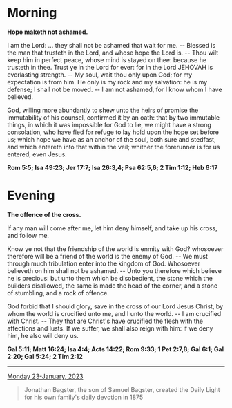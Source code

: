 # Morning

**Hope maketh not ashamed.**
 
I am the Lord: ... they shall not be ashamed that wait for me. -- Blessed is the man that trusteth in the Lord, and whose hope the Lord is. -- Thou wilt keep him in perfect peace, whose mind is stayed on thee: because he trusteth in thee. Trust ye in the Lord for ever: for in the Lord JEHOVAH is everlasting strength. -- My soul, wait thou only upon God; for my expectation is from him. He only is my rock and my salvation: he is my defense; I shall not be moved. -- I am not ashamed, for I know whom I have believed.
 
God, willing more abundantly to shew unto the heirs of promise the immutability of his counsel, confirmed it by an oath: that by two immutable things, in which it was impossible for God to lie, we might have a strong consolation, who have fled for refuge to lay hold upon the hope set before us; which hope we have as an anchor of the soul, both sure and stedfast, and which entereth into that within the veil; whither the forerunner is for us entered, even Jesus.  

**Rom 5:5; Isa 49:23; Jer 17:7; Isa 26:3,4; Psa 62:5,6; 2 Tim 1:12; Heb 6:17**

# Evening

**The offence of the cross.**
 
If any man will come after me, let him deny himself, and take up his cross, and follow me.
 
Know ye not that the friendship of the world is enmity with God? whosoever therefore will be a friend of the world is the enemy of God. -- We must through much tribulation enter into the kingdom of God. Whosoever believeth on him shall not be ashamed. -- Unto you therefore which believe he is precious: but unto them which be disobedient, the stone which the builders disallowed, the same is made the head of the corner, and a stone of stumbling, and a rock of offence.
 
God forbid that I should glory, save in the cross of our Lord Jesus Christ, by whom the world is crucified unto me, and I unto the world. -- I am crucified with Christ. -- They that are Christ's have crucified the flesh with the affections and lusts. If we suffer, we shall also reign with him: if we deny him, he also will deny us.  

**Gal 5:11; Matt 16:24; Isa 4:4; Acts 14:22; Rom 9:33; 1 Pet 2:7,8; Gal 6:1; Gal 2:20; Gal 5:24; 2 Tim 2:12**

---

[Monday 23-January, 2023](https://t.me/s/daily_light)

> Jonathan Bagster, the son of Samuel Bagster, created the Daily Light for his own family's daily devotion in 1875


